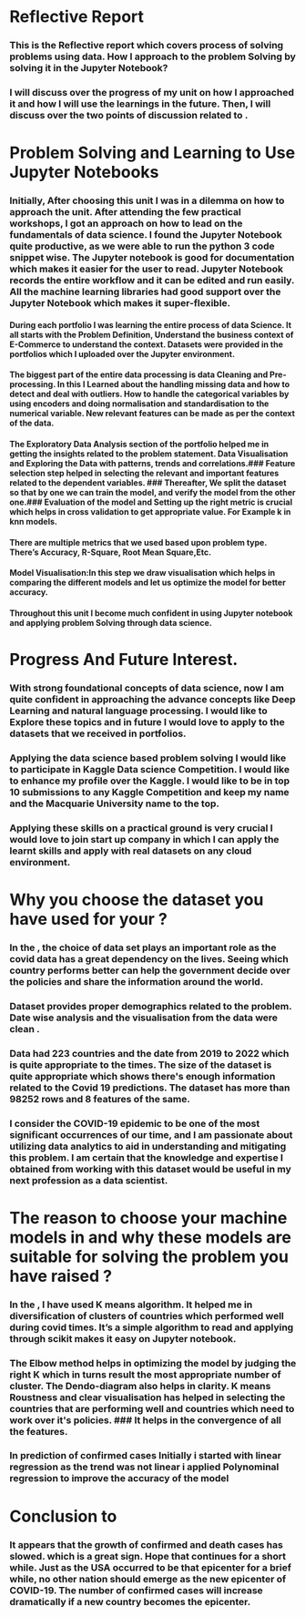 # Reflective Report 

### This is the Reflective report which covers process of solving problems using data. How I approach to the problem Solving by solving it in the Jupyter Notebook?
### I will discuss over the progress of my unit on how I approached it and how I will use the learnings in the future. Then, I will discuss over the two points of discussion related to  . 

# Problem Solving and Learning to Use Jupyter Notebooks 

### Initially, After choosing this unit I was in a dilemma on how to approach the unit. After attending the few practical workshops, I got an approach on how to lead on the fundamentals of data science. I found the Jupyter Notebook quite productive, as we were  able to run the python 3 code snippet wise. The Jupyter notebook is  good for documentation which makes it easier for the user to read. Jupyter Notebook records the entire workflow and it can be edited and run easily. All the machine learning libraries had good support over the Jupyter Notebook which makes it super-flexible.

#### During each portfolio I was learning the entire process of data Science. It all starts with the Problem Definition, Understand the business context of E-Commerce to understand the context. Datasets were provided in the portfolios which I uploaded over the Jupyter environment. 
#### The biggest part of the entire data processing is data Cleaning and Pre-processing. In this I Learned about the handling missing data and how to detect and deal with outliers. How to handle the categorical  variables by using encoders and doing normalisation and standardisation to the numerical variable. New relevant features can be made as per the context of the data. 
#### The Exploratory Data Analysis section of the portfolio helped me in getting the insights related to the problem statement. Data Visualisation and Exploring the Data with patterns, trends and correlations.### Feature selection step helped in selecting the relevant and important features related to the dependent variables. ### Thereafter, We split the dataset so that by one we can train the model, and verify the model from the other one.### Evaluation of the model and Setting up the right metric is crucial which helps in cross validation to get appropriate value. For Example  k in knn models.
#### There are multiple metrics that we used based upon problem type. There’s Accuracy, R-Square, Root Mean Square,Etc.
#### Model Visualisation:In this step we draw visualisation which helps in comparing the different models and let us optimize the model for better accuracy. 
#### Throughout this unit I become much confident in using Jupyter notebook and applying problem Solving through data science.

# Progress And Future Interest.

### With strong foundational concepts of data science, now I am quite confident in approaching the advance concepts like Deep Learning and natural language processing. I would like to Explore these topics and in future I would love to apply to the datasets that we received in portfolios. 
### Applying the data science based problem solving I would like to participate in Kaggle Data science Competition. I would like to enhance my profile over the Kaggle. I would like to be in top 10 submissions to any Kaggle Competition and keep my name and the Macquarie University name to the top. 
### Applying these skills on a practical ground is very crucial I would love to join start up company in which I can apply the learnt skills and apply with real datasets on any cloud environment.

# Why you choose the dataset you have used for your   ?

### In the  , the choice of data set plays an important role as the covid data has a great dependency on the lives. Seeing which country performs better can help the government decide over the policies and share the information around the world. 
### Dataset provides proper demographics related to the problem. Date wise analysis and the visualisation from the data were clean . 
### Data had 223 countries and the date from 2019 to 2022 which is quite  appropriate to the times. The size of the dataset is quite appropriate which shows there's enough information related to the Covid 19 predictions. The dataset has more than 98252 rows and 8 features of the same.
### I consider the COVID-19 epidemic to be one of the most significant occurrences of our time, and I am passionate about utilizing data analytics to aid in understanding and mitigating this problem. I am certain that the knowledge and expertise I obtained from working with this dataset would be useful in my next profession as a data scientist.

# The reason to choose your machine models in   and why these models are suitable for solving the problem you have raised ?

### In the  , I have used  K means algorithm. It helped me in diversification of clusters of countries which performed well during covid times. It’s a simple algorithm to read and applying through scikit makes it easy on Jupyter notebook. 
### The Elbow method helps in optimizing the model by judging the right K which in turns result the most appropriate number of cluster. The Dendo-diagram also helps in clarity. K means Roustness and clear visualisation has helped in selecting the countries that are performing well and countries which need to work over it's policies. ### It helps in the convergence of all the features.  
### In prediction of confirmed cases Initially i started with linear regression as the trend was not linear i applied Polynominal regression to improve the accuracy of the model



# Conclusion to  

### It appears that the growth of confirmed and death cases has slowed. which is a great sign. Hope that continues for a short while. Just as the USA occurred to be that epicenter for a brief while, no other nation should emerge as the new epicenter of COVID-19. The number of confirmed cases will increase dramatically if a new country becomes the epicenter.
